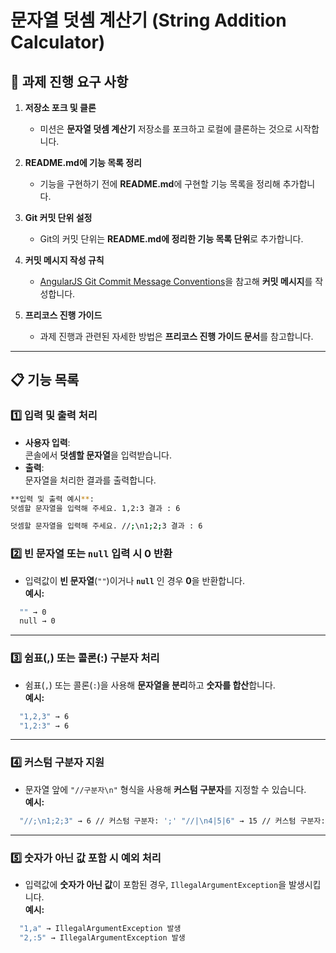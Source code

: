 # 문자열 덧셈 계산기 (String Addition Calculator)

## 📝 과제 진행 요구 사항

1. **저장소 포크 및 클론**
    - 미션은 **문자열 덧셈 계산기** 저장소를 포크하고 로컬에 클론하는 것으로 시작합니다.

2. **README.md에 기능 목록 정리**
    - 기능을 구현하기 전에 **README.md**에 구현할 기능 목록을 정리해 추가합니다.

3. **Git 커밋 단위 설정**
    - Git의 커밋 단위는 **README.md에 정리한 기능 목록 단위**로 추가합니다.

4. **커밋 메시지 작성 규칙**
    - [AngularJS Git Commit Message Conventions](https://gist.github.com/stephenparish/9941e89d80e2bc58a153)을 참고해 **커밋 메시지**를 작성합니다.

5. **프리코스 진행 가이드**
    - 과제 진행과 관련된 자세한 방법은 **프리코스 진행 가이드 문서**를 참고합니다.

---

## 📋 기능 목록

### 1️⃣ 입력 및 출력 처리
- **사용자 입력**:  
  콘솔에서 **덧셈할 문자열**을 입력받습니다.
- **출력**:  
  문자열을 처리한 결과를 출력합니다.

```sh
**입력 및 출력 예시**:
덧셈할 문자열을 입력해 주세요. 1,2:3 결과 : 6
```

```sh
덧셈할 문자열을 입력해 주세요. //;\n1;2;3 결과 : 6
```

### 2️⃣ 빈 문자열 또는 `null` 입력 시 0 반환
- 입력값이 **빈 문자열**(`""`)이거나 **`null`** 인 경우 **0**을 반환합니다.  
  **예시:**
```sh
  "" → 0
  null → 0
```


---

### 3️⃣ 쉼표(,) 또는 콜론(:) 구분자 처리
- 쉼표(`,`) 또는 콜론(`:`)을 사용해 **문자열을 분리**하고 **숫자를 합산**합니다.  
  **예시:**  
```sh
  "1,2,3" → 6
  "1,2:3" → 6
```

---

### 4️⃣ 커스텀 구분자 지원
- 문자열 앞에 `"//구분자\n"` 형식을 사용해 **커스텀 구분자**를 지정할 수 있습니다.  
  **예시:**  
```sh
  "//;\n1;2;3" → 6 // 커스텀 구분자: ';' "//|\n4|5|6" → 15 // 커스텀 구분자: '|'
```
---

### 5️⃣ 숫자가 아닌 값 포함 시 예외 처리
- 입력값에 **숫자가 아닌 값**이 포함된 경우, `IllegalArgumentException`을 발생시킵니다.  
  **예시:**  
```sh
  "1,a" → IllegalArgumentException 발생
  "2,:5" → IllegalArgumentException 발생
```

